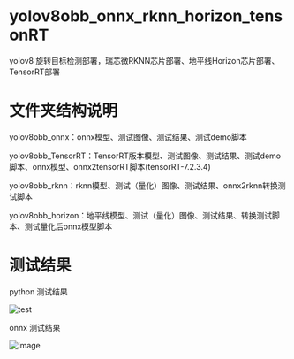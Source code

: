 # yolov8obb_onnx_rknn_horizon_tensonRT

yolov8 旋转目标检测部署，瑞芯微RKNN芯片部署、地平线Horizon芯片部署、TensorRT部署

# 文件夹结构说明

yolov8obb_onnx：onnx模型、测试图像、测试结果、测试demo脚本

yolov8obb_TensorRT：TensorRT版本模型、测试图像、测试结果、测试demo脚本、onnx模型、onnx2tensorRT脚本(tensorRT-7.2.3.4)

yolov8obb_rknn：rknn模型、测试（量化）图像、测试结果、onnx2rknn转换测试脚本

yolov8obb_horizon：地平线模型、测试（量化）图像、测试结果、转换测试脚本、测试量化后onnx模型脚本

# 测试结果

python 测试结果

![test](https://github.com/cqu20160901/yolov8obb_onnx_rknn_horizon_tensonRT/assets/22290931/fc44788c-5736-4ab5-baf8-6fd04d906b82)


onnx 测试结果

![image](https://github.com/cqu20160901/yolov8obb_onnx_rknn_horizon_tensonRT/blob/main/yolov8obb_onnx/test_onnx_result.jpg)
